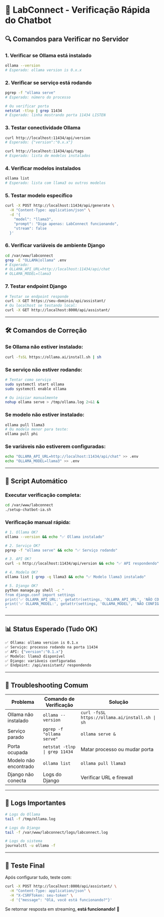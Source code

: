 # 🤖 LabConnect - Verificação Rápida do Chatbot

## 🔍 **Comandos para Verificar no Servidor**

### **1. Verificar se Ollama está instalado**
```bash
ollama --version
# Esperado: ollama version is 0.x.x
```

### **2. Verificar se serviço está rodando**
```bash
pgrep -f "ollama serve"
# Esperado: número do processo

# Ou verificar porta
netstat -tlnp | grep 11434
# Esperado: linha mostrando porta 11434 LISTEN
```

### **3. Testar conectividade Ollama**
```bash
curl http://localhost:11434/api/version
# Esperado: {"version":"0.x.x"}

curl http://localhost:11434/api/tags
# Esperado: lista de modelos instalados
```

### **4. Verificar modelos instalados**
```bash
ollama list
# Esperado: lista com llama3 ou outros modelos
```

### **5. Testar modelo específico**
```bash
curl -X POST http://localhost:11434/api/generate \
  -H "Content-Type: application/json" \
  -d '{
    "model": "llama3",
    "prompt": "Diga apenas: LabConnect funcionando",
    "stream": false
  }'
```

### **6. Verificar variáveis de ambiente Django**
```bash
cd /var/www/labconnect
grep -E "OLLAMA|ollama" .env
# Esperado: 
# OLLAMA_API_URL=http://localhost:11434/api/chat
# OLLAMA_MODEL=llama3
```

### **7. Testar endpoint Django**
```bash
# Testar se endpoint responde
curl -X GET https://seu-dominio/api/assistant/
# Ou localhost se testando local:
curl -X GET http://localhost:8000/api/assistant/
```

---

## 🛠️ **Comandos de Correção**

### **Se Ollama não estiver instalado:**
```bash
curl -fsSL https://ollama.ai/install.sh | sh
```

### **Se serviço não estiver rodando:**
```bash
# Tentar como serviço
sudo systemctl start ollama
sudo systemctl enable ollama

# Ou iniciar manualmente
nohup ollama serve > /tmp/ollama.log 2>&1 &
```

### **Se modelo não estiver instalado:**
```bash
ollama pull llama3
# Ou modelo menor para teste:
ollama pull phi
```

### **Se variáveis não estiverem configuradas:**
```bash
echo "OLLAMA_API_URL=http://localhost:11434/api/chat" >> .env
echo "OLLAMA_MODEL=llama3" >> .env
```

---

## 🔧 **Script Automático**

### **Executar verificação completa:**
```bash
cd /var/www/labconnect
./setup-chatbot-ia.sh
```

### **Verificação manual rápida:**
```bash
# 1. Ollama OK?
ollama --version && echo "✅ Ollama instalado"

# 2. Serviço OK?
pgrep -f "ollama serve" && echo "✅ Serviço rodando"

# 3. API OK?
curl -s http://localhost:11434/api/version && echo "✅ API respondendo"

# 4. Modelo OK?
ollama list | grep -q llama3 && echo "✅ Modelo llama3 instalado"

# 5. Django OK?
python manage.py shell -c "
from django.conf import settings
print('✅ OLLAMA_API_URL:', getattr(settings, 'OLLAMA_API_URL', 'NÃO CONFIGURADO'))
print('✅ OLLAMA_MODEL:', getattr(settings, 'OLLAMA_MODEL', 'NÃO CONFIGURADO'))
"
```

---

## 📊 **Status Esperado (Tudo OK)**

```bash
✅ Ollama: ollama version is 0.1.x
✅ Serviço: processo rodando na porta 11434
✅ API: {"version":"0.1.x"}
✅ Modelo: llama3 disponível
✅ Django: variáveis configuradas
✅ Endpoint: /api/assistant/ respondendo
```

---

## 🚨 **Troubleshooting Comum**

| Problema | Comando de Verificação | Solução |
|----------|----------------------|---------|
| Ollama não instalado | `ollama --version` | `curl -fsSL https://ollama.ai/install.sh \| sh` |
| Serviço parado | `pgrep -f "ollama serve"` | `ollama serve &` |
| Porta ocupada | `netstat -tlnp \| grep 11434` | Matar processo ou mudar porta |
| Modelo não encontrado | `ollama list` | `ollama pull llama3` |
| Django não conecta | Logs do Django | Verificar URL e firewall |

---

## 📝 **Logs Importantes**

```bash
# Logs do Ollama
tail -f /tmp/ollama.log

# Logs do Django
tail -f /var/www/labconnect/logs/labconnect.log

# Logs do sistema
journalctl -u ollama -f
```

---

## 🎯 **Teste Final**

Após configurar tudo, teste com:

```bash
curl -X POST http://localhost:8000/api/assistant/ \
  -H "Content-Type: application/json" \
  -H "X-CSRFToken: seu-token" \
  -d '{"message": "Olá, você está funcionando?"}'
```

Se retornar resposta em streaming, **está funcionando!** 🎉